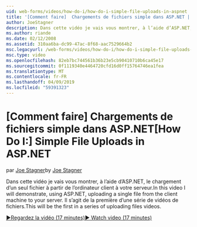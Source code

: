 ```yaml
---
uid: web-forms/videos/how-do-i/how-do-i-simple-file-uploads-in-aspnet
title: '[Comment faire]  Chargements de fichiers simple dans ASP.NET | Microsoft Docs'
author: JoeStagner
description: Dans cette vidéo je vais vous montrer, à l’aide d’ASP.NET, le chargement d’un seul fichier à partir de l’ordinateur client à votre serveur. Il s’agit de la première d’une série de chargement...
ms.author: riande
ms.date: 02/12/2008
ms.assetid: 310aa6ba-dc99-47ac-8f68-aac7529664b2
msc.legacyurl: /web-forms/videos/how-do-i/how-do-i-simple-file-uploads-in-aspnet
msc.type: video
ms.openlocfilehash: 82eb7bc744561b36b23e5cb90410710b6ca45e17
ms.sourcegitcommit: 0f1119340e4464720cfd16d0ff15764746ea1fea
ms.translationtype: MT
ms.contentlocale: fr-FR
ms.lasthandoff: 04/09/2019
ms.locfileid: "59391323"
---
```

# <a name="how-do-i--simple-file-uploads-in-aspnet"></a><span data-ttu-id="7866e-104">[Comment faire]  Chargements de fichiers simple dans ASP.NET</span><span class="sxs-lookup"><span data-stu-id="7866e-104">[How Do I:]  Simple File Uploads in ASP.NET</span></span>

<span data-ttu-id="7866e-105">par [Joe Stagner](https://github.com/JoeStagner)</span><span class="sxs-lookup"><span data-stu-id="7866e-105">by [Joe Stagner](https://github.com/JoeStagner)</span></span>

<span data-ttu-id="7866e-106">Dans cette vidéo je vais vous montrer, à l’aide d’ASP.NET, le chargement d’un seul fichier à partir de l’ordinateur client à votre serveur.</span><span class="sxs-lookup"><span data-stu-id="7866e-106">In this video I will demonstrate, using ASP.NET, uploading a single file from the client machine to your server.</span></span> <span data-ttu-id="7866e-107">Il s’agit de la première d’une série de vidéos de fichiers.</span><span class="sxs-lookup"><span data-stu-id="7866e-107">This will be the first in a series of uploading files videos.</span></span>

[<span data-ttu-id="7866e-108">&#9654;Regardez la vidéo (17 minutes)</span><span class="sxs-lookup"><span data-stu-id="7866e-108">&#9654; Watch video (17 minutes)</span></span>](https://channel9.msdn.com/Blogs/ASP-NET-Site-Videos/how-do-i-simple-file-uploads-in-aspnet)
